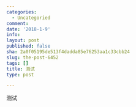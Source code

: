 ```yaml
---
categories:
  - Uncategoried
comment: 
date: '2018-1-9'
info: 
layout: post
published: false
sha: 2a0f05195de513f4dadda85e76253aa1c33cbb24
slug: the-post-6452
tags: []
title: 测试
type: post

---
```

测试